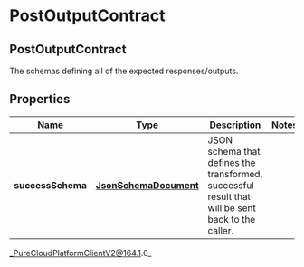 # PostOutputContract

## PostOutputContract
The schemas defining all of the expected responses/outputs.

## Properties

|Name | Type | Description | Notes|
|------------ | ------------- | ------------- | -------------|
| **successSchema** | [**JsonSchemaDocument**](JsonSchemaDocument) | JSON schema that defines the transformed, successful result that will be sent back to the caller. | |



_PureCloudPlatformClientV2@164.1.0_

